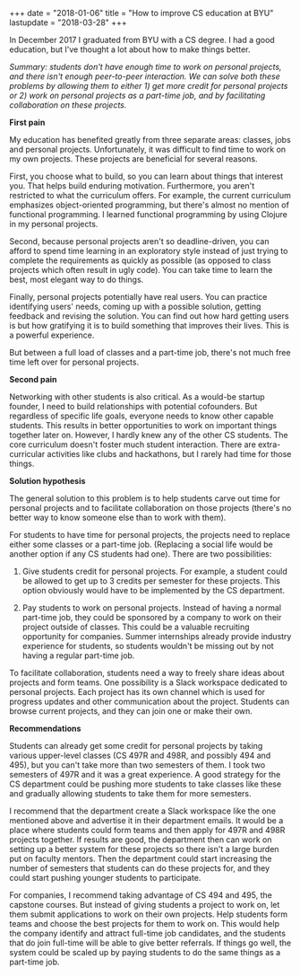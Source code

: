 +++
date = "2018-01-06"
title = "How to improve CS education at BYU"
lastupdate = "2018-03-28"
+++

In December 2017 I graduated from BYU with a CS degree. I had a good education, but
I've thought a lot about how to make things better.

*Summary: students don't have enough time to work on personal projects, and
there isn't enough peer-to-peer interaction. We can solve both these problems
by allowing them to either 1) get more credit for personal projects or 2) work
on personal projects as a part-time job, and by facilitating
collaboration on these projects.*

**First pain**

My education has benefited greatly from three separate areas: classes, jobs and
personal projects. Unfortunately, it was difficult to find time to work on my
own projects. These projects are beneficial for several reasons.

First, you choose what to build, so you can learn about things that interest
you. That helps build enduring motivation. Furthermore, you aren't restricted to
what the curriculum offers. For example, the current curriculum emphasizes
object-oriented programming, but there's almost no mention of functional
programming. I learned functional programming by using Clojure in my personal
projects.

Second, because personal projects aren't so deadline-driven, you can afford to
spend time learning in an exploratory style instead of just trying to complete
the requirements as quickly as possible (as opposed to class projects which
often result in ugly code). You can take time to learn the best, most elegant
way to do things.

Finally, personal projects potentially have real users. You can practice
identifying users' needs, coming up with a possible solution, getting feedback
and revising the solution. You can find out how hard getting users is but how
gratifying it is to build something that improves their lives. This is a
powerful experience.

But between a full load of classes and a part-time job, there's not much free time
left over for personal projects.

**Second pain**

Networking with other students is also critical. As a would-be startup founder,
I need to build relationships with potential cofounders. But regardless of
specific life goals, everyone needs to know other capable students. This
results in better opportunities to work on important things together later on.
However, I hardly knew any of the other CS students. The core curriculum
doesn't foster much student interaction. There are extra-curricular activities
like clubs and hackathons, but I rarely had time for those things.

**Solution hypothesis**

The general solution to this problem is to help students carve out time for
personal projects and to facilitate collaboration on those projects (there's no
better way to know someone else than to work with them).

For students to have time for personal projects, the projects need to replace
either some classes or a part-time job. (Replacing a social life would be another
option if any CS students had one). There are two possibilities:

1. Give students credit for personal projects. For example, a student could be
   allowed to get up to 3 credits per semester for these projects. This option
   obviously would have to be implemented by the CS department.

2. Pay students to work on personal projects. Instead of having a normal
   part-time job, they could be sponsored by a company to work on their project
   outside of classes. This could be a valuable recruiting opportunity for
   companies. Summer internships already provide industry experience for
   students, so students wouldn't be missing out by not having a regular
   part-time job.

To facilitate collaboration, students need a way to freely share ideas about
projects and form teams. One possibility is a Slack workspace dedicated to
personal projects. Each project has its own channel which is used for progress
updates and other communication about the project. Students can browse current
projects, and they can join one or make their own.

**Recommendations**

Students can already get some credit for personal projects by taking various
upper-level classes (CS 497R and 498R, and possibly 494 and 495), but you can't
take more than two semesters of them. I took two semesters of 497R and it was a
great experience. A good strategy for the CS department could be pushing more
students to take classes like these and gradually allowing students to take them
for more semesters.

I recommend that the department create a Slack workspace like the one mentioned
above and advertise it in their department emails. It would be a place where
students could form teams and then apply for 497R and 498R projects together.
If results are good, the department then can work on setting up a better system
for these projects so there isn't a large burden put on faculty mentors. Then
the department could start increasing the number of semesters that students can
do these projects for, and they could start pushing younger students to
participate.

For companies, I recommend taking advantage of CS 494 and 495, the capstone
courses. But instead of giving students a project to work on, let them submit
applications to work on their own projects. Help students form teams and choose
the best projects for them to work on. This would help the company identify and
attract full-time job candidates, and the students that do join full-time will
be able to give better referrals. If things go well, the system could be scaled
up by paying students to do the same things as a part-time job.
